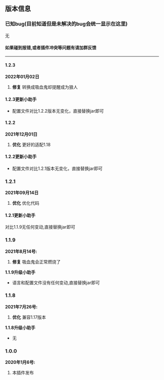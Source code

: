 ## 版本信息

### 已知bug(目前知道但是未解决的bug会统一显示在这里)
无
#### 如果碰到报错,或者插件冲突等问题有请加群反馈

------------
#### 1.2.3
**2022年01月02日**
1. **修复** 转换成吸血鬼却提醒成为狼人

#### 1.2.3更新小助手
- 配置文件对比1.2.2版本无变化，直接替换jar即可

#### 1.2.2
**2021年12月01日**
1. **优化** 更好的适配1.18

#### 1.2.2更新小助手
- 配置文件对比1.2.1版本无变化，直接替换jar即可

### 1.2.1
**2021年09月14日**
1. **优化** 优化代码

#### 1.2.1更新小助手
对比1.1.9无任何变动,直接替换jar即可

### 1.1.9
**2021年8月14号:**
1. **修复** 吸血鬼会正常燃烧了

**1.1.9升级小助手**
- 语言和配置文件没有任何变动,直接替换jar即可

### 1.1.8
**2021年7月26号:**
1. **优化** 兼容1.17版本

**1.1.8升级小助手**
- 无

### 1.0.0
**2020年1月6号:**
1. 本插件发布